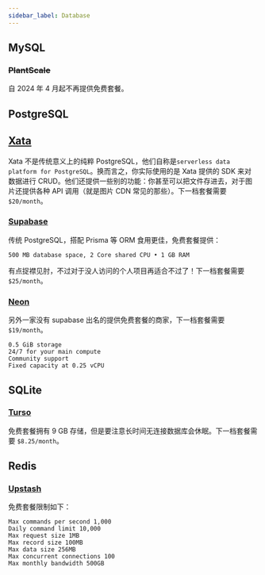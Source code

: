 ```yaml
---
sidebar_label: Database
---
```


## MySQL

### ~~PlantScale~~

自 2024 年 4 月起不再提供免费套餐。

## PostgreSQL

## [Xata](https://www.xata.io)

Xata 不是传统意义上的纯粹 PostgreSQL，他们自称是`serverless data platform for PostgreSQL`。换而言之，你实际使用的是 Xata 提供的 SDK 来对数据进行 CRUD。他们还提供一些别的功能：你甚至可以把文件存进去，对于图片还提供各种 API 调用（就是图片 CDN 常见的那些）。下一档套餐需要 `$20/month`。

### [Supabase](https://supabase.com/database)

传统 PostgreSQL，搭配 Prisma 等 ORM 食用更佳，免费套餐提供：

```
500 MB database space, 2 Core shared CPU • 1 GB RAM
```

有点捉襟见肘，不过对于没人访问的个人项目再适合不过了！下一档套餐需要 `$25/month`。

### [Neon](https://neon.tech/pricing)

另外一家没有 supabase 出名的提供免费套餐的商家，下一档套餐需要 `$19/month`。

```
0.5 GiB storage
24/7 for your main compute
Community support
Fixed capacity at 0.25 vCPU
```

## SQLite

### [Turso](https://turso.tech/pricing)

免费套餐拥有 9 GB 存储，但是要注意长时间无连接数据库会休眠。下一档套餐需要 `$8.25/month`。

## Redis

### [Upstash](https://upstash.com/pricing)

免费套餐限制如下：

```
Max commands per second	1,000
Daily command limit 10,000
Max request size 1MB
Max record size 100MB
Max data size 256MB
Max concurrent connections 100
Max monthly bandwidth 500GB
```
